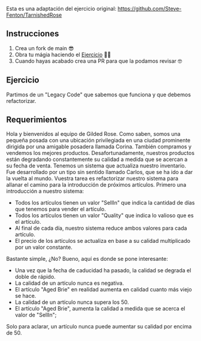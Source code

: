 Esta es una adaptación del ejercicio original: https://github.com/Steve-Fenton/TarnishedRose

## Instrucciones

1. Crea un fork de main 😎
2. Obra tu mágia haciendo el [Ejercicio](#ejercicio) 👨‍💻
3. Cuando hayas acabado crea una PR para que la podamos revisar 🤓

## <a name="ejercicio"></a> Ejercicio

Partimos de un "Legacy Code" que sabemos que funciona y que debemos refactorizar.

## Requerimientos

Hola y bienvenidos al equipo de Gilded Rose. Como saben, somos una pequeña posada con una ubicación privilegiada en una ciudad prominente dirigida por una amigable posadera llamada Corina. También compramos y vendemos los mejores productos. Desafortunadamente, nuestros productos están degradando constantemente su calidad a medida que se acercan a su fecha de venta. Tenemos un sistema que actualiza nuestro inventario. Fue desarrollado por un tipo sin sentido llamado Carlos, que se ha ido a dar la vuelta al mundo. Vuestra tarea es refactorizar nuestro sistema para allanar el camino para la introducción de próximos artículos. Primero una introducción a nuestro sistema:

- Todos los artículos tienen un valor "SellIn" que indica la cantidad de días que tenemos para vender el artículo.
- Todos los artículos tienen un valor "Quality" que indica lo valioso que es el artículo.
- Al final de cada día, nuestro sistema reduce ambos valores para cada artículo.
- El precio de los artículos se actualiza en base a su calidad multiplicado por un valor constante.

Bastante simple, ¿No? Bueno, aquí es donde se pone interesante:

 - Una vez que la fecha de caducidad ha pasado, la calidad se degrada el doble de rápido.
 - La calidad de un artículo nunca es negativa.
 - El artículo "Aged Brie" en realidad aumenta en calidad cuanto más viejo se hace.
 - La calidad de un artículo nunca supera los 50.
 - El artículo "Aged Brie", aumenta la calidad a medida que se acerca el valor de "SellIn";

Solo para aclarar, un artículo nunca puede aumentar su calidad por encima de 50.
